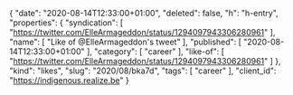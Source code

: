 {
  "date": "2020-08-14T12:33:00+01:00",
  "deleted": false,
  "h": "h-entry",
  "properties": {
    "syndication": [
      "https://twitter.com/ElleArmageddon/status/1294097943306280961"
    ],
    "name": [
      "Like of @ElleArmageddon's tweet"
    ],
    "published": [
      "2020-08-14T12:33:00+01:00"
    ],
    "category": [
      "career"
    ],
    "like-of": [
      "https://twitter.com/ElleArmageddon/status/1294097943306280961"
    ]
  },
  "kind": "likes",
  "slug": "2020/08/bka7d",
  "tags": [
    "career"
  ],
  "client_id": "https://indigenous.realize.be"
}
